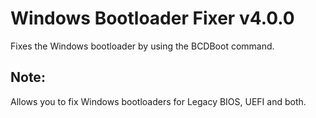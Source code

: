 # Windows Bootloader Fixer v4.0.0
Fixes the Windows bootloader by using the BCDBoot command.
## Note:
Allows you to fix Windows bootloaders for Legacy BIOS, UEFI and both.
